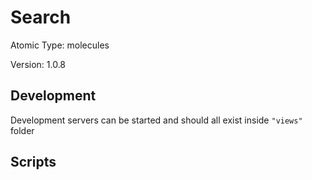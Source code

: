 # Search

Atomic Type: molecules

Version: 1.0.8

## Development

Development servers can be started and should all exist inside `"views"` folder

## Scripts
